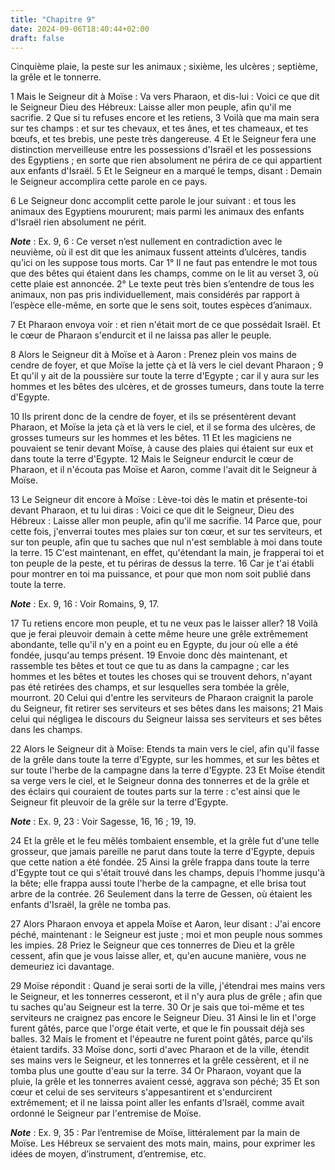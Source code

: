 ```yaml
---
title: "Chapitre 9"
date: 2024-09-06T18:40:44+02:00
draft: false
---
```



Cinquième plaie, la peste sur les animaux ; sixième, les ulcères ; septième, la grêle et le tonnerre.


1 Mais le Seigneur dit à Moïse : Va vers Pharaon, et dis-lui : Voici ce que dit le Seigneur Dieu des Hébreux: Laisse aller mon peuple, afin qu'il me sacrifie. 2 Que si tu refuses encore et les retiens, 3 Voilà que ma main sera sur tes champs : et sur tes chevaux, et tes ânes, et tes chameaux, et tes bœufs, et tes brebis, une peste très dangereuse. 4 Et le Seigneur fera une distinction merveilleuse entre les possessions d'Israël et les possessions des Egyptiens ; en sorte que rien absolument ne périra de ce qui appartient aux enfants d'Israël. 5 Et le Seigneur en a marqué le temps, disant : Demain le Seigneur accomplira cette parole en ce pays.


6 Le Seigneur donc accomplit cette parole le jour suivant : et tous les animaux des Egyptiens moururent; mais parmi les animaux des enfants d'Israël rien absolument ne périt.

***Note*** :  Ex. 9, 6 : Ce verset n’est nullement en contradiction avec le neuvième, où il est dit que les animaux fussent atteints d’ulcères, tandis qu’ici on les suppose tous morts. Car 1° Il ne faut pas entendre le mot tous que des bêtes qui étaient dans les champs, comme on le lit au verset 3, où cette plaie est annoncée. 2° Le texte peut très bien s’entendre de tous les animaux, non pas pris individuellement, mais considérés par rapport à l’espèce elle-même, en sorte que le sens soit, toutes espèces d’animaux.

7 Et Pharaon envoya voir : et rien n'était mort de ce que possédait Israël. Et le cœur de Pharaon s'endurcit et il ne laissa pas aller le peuple.


8 Alors le Seigneur dit à Moïse et à Aaron : Prenez plein vos mains de cendre de foyer, et que Moïse la jette çà et là vers le ciel devant Pharaon ; 9 Et qu'il y ait de la poussière sur toute la terre d'Egypte ; car il y aura sur les hommes et les bêtes des ulcères, et de grosses tumeurs, dans toute la terre d'Egypte.


10 Ils prirent donc de la cendre de foyer, et ils se présentèrent devant Pharaon, et Moïse la jeta çà et là vers le ciel, et il se forma des ulcères, de grosses tumeurs sur les hommes et les bêtes. 11 Et les magiciens ne pouvaient se tenir devant Moïse, à cause des plaies qui étaient sur eux et dans toute la terre d'Egypte. 12 Mais le Seigneur endurcit le cœur de Pharaon, et il n'écouta pas Moïse et Aaron, comme l'avait dit le Seigneur à Moïse.


13 Le Seigneur dit encore à Moïse : Lève-toi dès le matin et présente-toi devant Pharaon, et tu lui diras : Voici ce que dit le Seigneur, Dieu des Hébreux : Laisse aller mon peuple, afin qu'il me sacrifie. 14 Parce que, pour cette fois, j'enverrai toutes mes plaies sur ton cœur, et sur tes serviteurs, et sur ton peuple, afin que tu saches que nul n'est semblable à moi dans toute la terre. 15 C'est maintenant, en effet, qu'étendant la main, je frapperai toi et ton peuple de la peste, et tu périras de dessus la terre. 16 Car je t'ai établi pour montrer en toi ma puissance, et pour que mon nom soit publié dans toute la terre.

***Note*** :  Ex. 9, 16 : Voir Romains, 9, 17.

17 Tu retiens encore mon peuple, et tu ne veux pas le laisser aller? 18 Voilà que je ferai pleuvoir demain à cette même heure une grêle extrêmement abondante, telle qu'il n'y en a point eu en Egypte, du jour où elle a été fondée, jusqu'au temps présent. 19 Envoie donc dès maintenant, et rassemble tes bêtes et tout ce que tu as dans la campagne ; car les hommes et les bêtes et toutes les choses qui se trouvent dehors, n'ayant pas été retirées des champs, et sur lesquelles sera tombée la grêle, mourront. 20 Celui qui d'entre les serviteurs de Pharaon craignit la parole du Seigneur, fit retirer ses serviteurs et ses bêtes dans les maisons; 21 Mais celui qui négligea le discours du Seigneur laissa ses serviteurs et ses bêtes dans les champs.


22 Alors le Seigneur dit à Moïse: Etends ta main vers le ciel, afin qu'il fasse de la grêle dans toute la terre d'Egypte, sur les hommes, et sur les bêtes et sur toute l'herbe de la campagne dans la terre d'Egypte. 23 Et Moïse étendit sa verge vers le ciel, et le Seigneur donna des tonnerres et de la grêle et des éclairs qui couraient de toutes parts sur la terre : c'est ainsi que le Seigneur fit pleuvoir de la grêle sur la terre d'Egypte.

***Note*** :  Ex. 9, 23 : Voir Sagesse, 16, 16 ; 19, 19.

24 Et la grêle et le feu mêlés tombaient ensemble, et la grêle fut d'une telle grosseur, que jamais pareille ne parut dans toute la terre d'Egypte, depuis que cette nation a été fondée. 25 Ainsi la grêle frappa dans toute la terre d'Egypte tout ce qui s'était trouvé dans les champs, depuis l'homme jusqu'à la bête; elle frappa aussi toute l'herbe de la campagne, et elle brisa tout arbre de la contrée. 26 Seulement dans la terre de Gessen, où étaient les enfants d'Israël, la grêle ne tomba pas.


27 Alors Pharaon envoya et appela Moïse et Aaron, leur disant : J'ai encore péché, maintenant : le Seigneur est juste ; moi et mon peuple nous sommes les impies. 28 Priez le Seigneur que ces tonnerres de Dieu et la grêle cessent, afin que je vous laisse aller, et, qu'en aucune manière, vous ne demeuriez ici davantage.


29 Moïse répondit : Quand je serai sorti de la ville, j'étendrai mes mains vers le Seigneur, et les tonnerres cesseront, et il n'y aura plus de grêle ; afin que tu saches qu'au Seigneur est la terre. 30 Or je sais que toi-même et tes serviteurs ne craignez pas encore le Seigneur Dieu. 31 Ainsi le lin et l'orge furent gâtés, parce que l'orge était verte, et que le fin poussait déjà ses balles. 32 Mais le froment et l'épeautre ne furent point gâtés, parce qu'ils étaient tardifs. 33 Moïse donc, sorti d'avec Pharaon et de la ville, étendit ses mains vers le Seigneur, et les tonnerres et la grêle cessèrent, et il ne tomba plus une goutte d'eau sur la terre. 34 Or Pharaon, voyant que la pluie, la grêle et les tonnerres avaient cessé, aggrava son péché; 35 Et son cœur et celui de ses serviteurs s'appesantirent et s'endurcirent extrêmement; et il ne laissa point aller les enfants d'Israël, comme avait ordonné le Seigneur par l'entremise de Moïse.

***Note*** :  Ex. 9, 35 : Par l’entremise de Moïse, littéralement par la main de Moïse. Les Hébreux se servaient des mots main, mains, pour exprimer les idées de moyen, d’instrument, d’entremise, etc.

